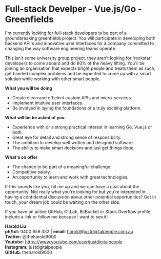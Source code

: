 # Full-stack Develper - Vue.js/Go - Greenfields

I'm currently looking for full-stack developers to be part of a groundbreaking greenfields project. You will participate in developing both backend API's and innovative user interfaces for a company committed to changing the way software engineering teams operate. 

This isn't some university group project, they aren't looking for 'rockstar' developers to come aboard and do 80% of the heavy lifting. You'll be joining an organisation that expects bright people and treats them as such; get handed complex problems and be expected to come up with a smart solution while working with other smart people.

**What you will be doing**
* Create clean and efficient custom APIs and micro-services.
* Implement intuitive user interfaces. 
* Be involved in laying the foundations of a truly exciting platform.

**What will be be asked of you**
* Experience with or a strong practical interest in learning Go, Vue.js or both.
* Great eye for detail and strong sense of responsibility. 
* The ambition to develop well written and designed software. 
* The ability to make smart decisions and just get things done. 

**What's on offer**
* The chance to be part of a meaningful challenge. 
* Competitive salary.
* An opportunity to learn and work with great technologies.

If this sounds like you, hit me up and we can have a chat about the opportunity. Not really what you're looking for but you're interested in having a confidential discussion about other potential opportunities? Get in touch, your dream job could be waiting on the other side.

If you have an active GitHub, GitLab, BitBucket or Stack Overflow profile include a link or follow me because I want to see it!

**Harold Liu**</br>
**ph/txt:** 0400 659 332 | **email:** harold@justdigitalpeople.com.au</br>
**Twitter:** @theharold9000</br>
**Youtube:** https://www.youtube.com/user/justdigitalpeople</br>
**Instagram:** justdigitalpeople</br>
**GitHub:** theharold9000</br>